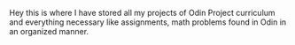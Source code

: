Hey this is where I have stored all my projects of Odin Project curriculum and everything necessary like assignments, math problems found in Odin in an organized manner.

